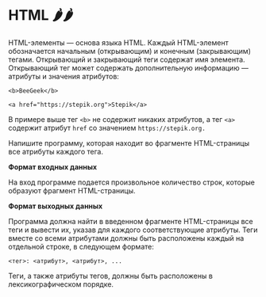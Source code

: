 # HTML 🌶️🌶️

HTML-элементы — основа языка HTML. Каждый HTML-элемент обозначается начальным (открывающим) и конечным (закрывающим) тегами. Открывающий и закрывающий теги содержат имя элемента. Открывающий тег может содержать дополнительную информацию — атрибуты и значения атрибутов:

`<b>BeeGeek</b>`

`<a href="https://stepik.org">Stepik</a>`

В примере выше тег `<b>` не содержит никаких атрибутов, а тег `<a>` содержит атрибут `href` со значением `https://stepik.org.`

Напишите программу, которая находит во фрагменте HTML-страницы все атрибуты каждого тега.

**Формат входных данных**

На вход программе подается произвольное количество строк, которые образуют фрагмент HTML-страницы.

**Формат выходных данных**

Программа должна найти в введенном фрагменте HTML-страницы все теги и вывести их, указав для каждого соответствующие атрибуты. Теги вместе со всеми атрибутами должны быть расположены каждый на отдельной строке, в следующем формате:

`<тег>: <атрибут>, <атрибут>, ...`

Теги, а также атрибуты тегов, должны быть расположены в лексикографическом порядке.


